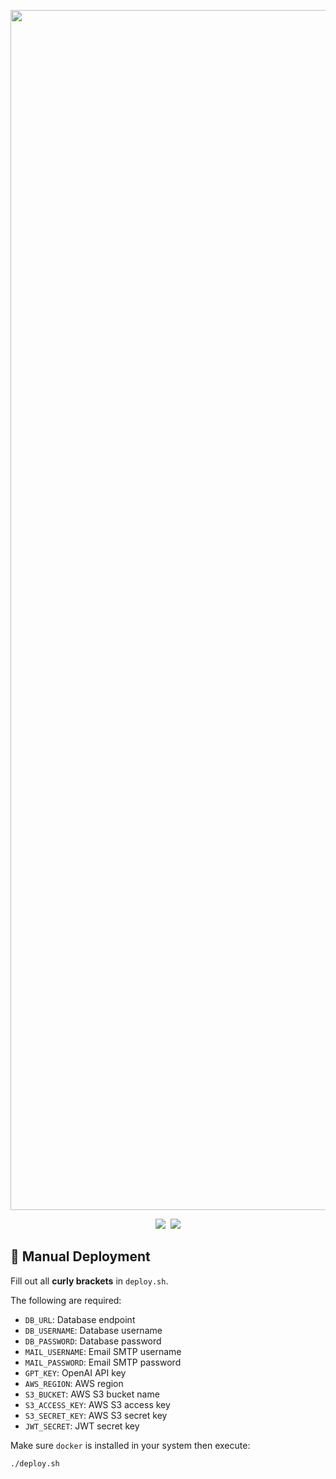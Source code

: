 <p align="center"><img width="1920" alt="header" src="https://github.com/HamaHama-Dev/pupmory/assets/77003554/87f597a3-e515-44fc-b1f2-38a1e9e809a2"></p>

<p align="center">
<a href="https://github.com/HamaHama-Dev/pupmory/pkgs/container/pupmory%2Fpupmory-backend"><img src="https://img.shields.io/badge/backend-1.0.0-white?label=pupmory-backend&logo=docker&logoColor=white&color=%232496ED&style=flat-square"></a>&nbsp;
<a href="https://github.com/HamaHama-Dev/pupmory/actions/workflows/build-n-publish.yml"><img src="https://img.shields.io/github/actions/workflow/status/HamaHama-Dev/pupmory/build-n-publish.yml?label=Docker%20Publish&logo=github&style=flat-square"></a>
</p>

## 🚀 Manual Deployment

Fill out all **curly brackets** in `deploy.sh`.

The following are required:
- `DB_URL`: Database endpoint
- `DB_USERNAME`: Database username
- `DB_PASSWORD`: Database password
- `MAIL_USERNAME`: Email SMTP username
- `MAIL_PASSWORD`: Email SMTP password
- `GPT_KEY`: OpenAI API key
- `AWS_REGION`: AWS region
- `S3_BUCKET`: AWS S3 bucket name
- `S3_ACCESS_KEY`: AWS S3 access key
- `S3_SECRET_KEY`: AWS S3 secret key
- `JWT_SECRET`: JWT secret key

Make sure `docker` is installed in your system then execute:
```
./deploy.sh
```
